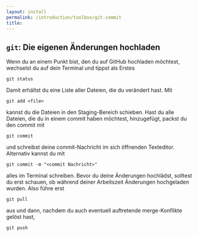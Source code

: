 ```yaml
---
layout: install
permalink: /introduction/toolbox/git-commit
title:
---
```


## `git`: Die eigenen Änderungen hochladen

Wenn du an einem Punkt bist, den du auf GitHub hochladen möchtest,
wechselst du auf dein Terminal und tippst als Erstes
```
git status
```
Damit erhältst du eine Liste aller Dateien, die du verändert hast.
Mit
```
git add <file>
```
kannst du die Dateien in den Staging-Bereich schieben.
Hast du alle Dateien, die du in einem commit haben möchtest, hinzugefügt,
packst du den commit mit
```
git commit
```
und schreibst deine commit-Nachricht im sich öffnenden Texteditor.
Alternativ kannst du mit
```
git commit -m "<commit Nachricht>"
```
alles im Terminal schreiben.
Bevor du deine Änderungen hochlädst,
solltest du erst schauen,
ob während deiner Arbeitszeit Änderungen hochgeladen wurden.
Also führe erst
```
git pull
```
aus und dann,
nachdem du auch eventuell auftretende merge-Konflikte gelöst hast,
```
git push
```
